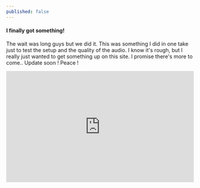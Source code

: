 ```yaml
---
published: false
---
```

#### I finally got something!

The wait was long guys but we did it. This was something I did in one take just to test the setup and the quality of the audio. I know it's rough, but I really just wanted to get something up on this site. I promise there's more to come.. Update soon ! Peace !

<iframe width="100%" height="300" scrolling="no" frameborder="no" allow="autoplay" src="https://w.soundcloud.com/player/?url=https%3A//api.soundcloud.com/tracks/774082108%3Fsecret_token%3Ds-Nrl2H&color=%23ff5500&auto_play=false&hide_related=false&show_comments=true&show_user=true&show_reposts=false&show_teaser=true&visual=true"></iframe>
